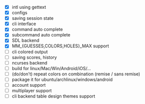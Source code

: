 - [x] intl using gettext
- [x] configs
- [x] saving session state
- [x] cli interface
- [x] command auto complete
- [x] subcommand auto complete
- [x] SDL backend
- [x] MM_{GUESSES,COLORS,HOLES}_MAX support
- [ ] cli colored output
- [ ] saving scores, history
- [ ] ncurses backend
- [ ] build for linux/Mac/Win/Android/iOS/...
- [ ] \(do/don't\) repeat colors on combination (remise / sans remise)
- [ ] package it for ubuntu/archlinux/windows/android
- [ ] account support
- [ ] multiplayer support
- [ ] cli backend table design themes support
